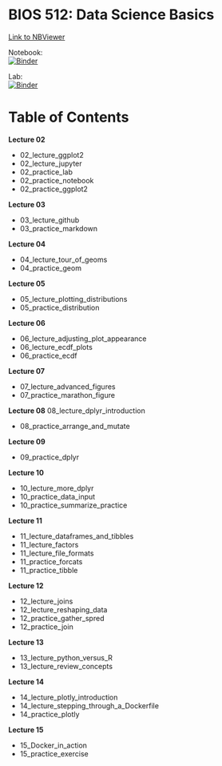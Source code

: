 # BIOS 512: Data Science Basics

[Link to NBViewer](https://nbviewer.jupyter.org/github/the-tanvan/BIOS512)

Notebook:  
[![Binder](https://mybinder.org/badge_logo.svg)](https://mybinder.org/v2/gh/the-tanvan/BIOS512/master)

Lab:  
[![Binder](https://mybinder.org/badge_logo.svg)](https://mybinder.org/v2/gh/the-tanvan/master?urlpath=lab)

# Table of Contents

**Lecture 02**
* 02_lecture_ggplot2
* 02_lecture_jupyter
* 02_practice_lab
* 02_practice_notebook
* 02_practice_ggplot2

**Lecture 03**
* 03_lecture_github
* 03_practice_markdown

**Lecture 04**
* 04_lecture_tour_of_geoms
* 04_practice_geom

**Lecture 05**
* 05_lecture_plotting_distributions
* 05_practice_distribution

**Lecture 06**
* 06_lecture_adjusting_plot_appearance
* 06_lecture_ecdf_plots
* 06_practice_ecdf

**Lecture 07**
* 07_lecture_advanced_figures
* 07_practice_marathon_figure

**Lecture 08**
08_lecture_dplyr_introduction
* 08_practice_arrange_and_mutate

**Lecture 09**
* 09_practice_dplyr

**Lecture 10**
* 10_lecture_more_dplyr
* 10_practice_data_input
* 10_practice_summarize_practice

**Lecture 11**
* 11_lecture_dataframes_and_tibbles
* 11_lecture_factors
* 11_lecture_file_formats
* 11_practice_forcats
* 11_practice_tibble

**Lecture 12**
* 12_lecture_joins
* 12_lecture_reshaping_data
* 12_practice_gather_spred
* 12_practice_join

**Lecture 13**
* 13_lecture_python_versus_R
* 13_lecture_review_concepts

**Lecture 14**
* 14_lecture_plotly_introduction
* 14_lecture_stepping_through_a_Dockerfile
* 14_practice_plotly

**Lecture 15**
* 15_Docker_in_action
* 15_practice_exercise
